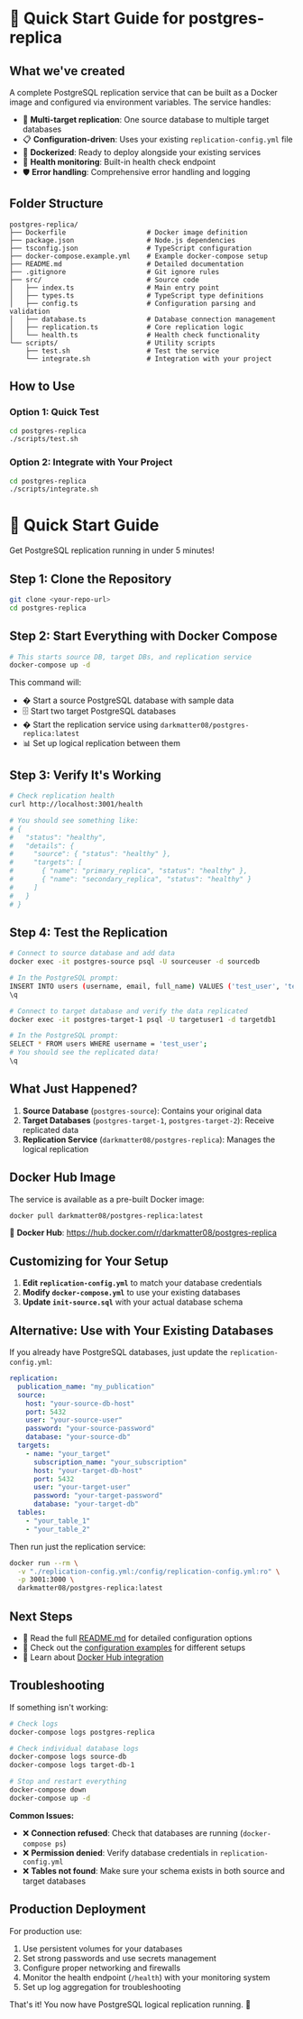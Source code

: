# 🚀 Quick Start Guide for postgres-replica

## What we've created

A complete PostgreSQL replication service that can be built as a Docker image and configured via environment variables. The service handles:

- 🔄 **Multi-target replication**: One source database to multiple target databases
- 📋 **Configuration-driven**: Uses your existing `replication-config.yml` file
- 🐳 **Dockerized**: Ready to deploy alongside your existing services
- 🏥 **Health monitoring**: Built-in health check endpoint
- 🛡️ **Error handling**: Comprehensive error handling and logging

## Folder Structure

```
postgres-replica/
├── Dockerfile                    # Docker image definition
├── package.json                  # Node.js dependencies
├── tsconfig.json                 # TypeScript configuration
├── docker-compose.example.yml    # Example docker-compose setup
├── README.md                     # Detailed documentation
├── .gitignore                    # Git ignore rules
├── src/                          # Source code
│   ├── index.ts                  # Main entry point
│   ├── types.ts                  # TypeScript type definitions
│   ├── config.ts                 # Configuration parsing and validation
│   ├── database.ts               # Database connection management
│   ├── replication.ts            # Core replication logic
│   └── health.ts                 # Health check functionality
└── scripts/                      # Utility scripts
    ├── test.sh                   # Test the service
    └── integrate.sh              # Integration with your project
```

## How to Use

### Option 1: Quick Test
```bash
cd postgres-replica
./scripts/test.sh
```

### Option 2: Integrate with Your Project
```bash
cd postgres-replica
./scripts/integrate.sh
```

# 🚀 Quick Start Guide

Get PostgreSQL replication running in under 5 minutes!

## Step 1: Clone the Repository

```bash
git clone <your-repo-url>
cd postgres-replica
```

## Step 2: Start Everything with Docker Compose

```bash
# This starts source DB, target DBs, and replication service
docker-compose up -d
```

This command will:
- �️ Start a source PostgreSQL database with sample data
- 🗄️ Start two target PostgreSQL databases  
- � Start the replication service using `darkmatter08/postgres-replica:latest`
- 📊 Set up logical replication between them

## Step 3: Verify It's Working

```bash
# Check replication health
curl http://localhost:3001/health

# You should see something like:
# {
#   "status": "healthy",
#   "details": {
#     "source": { "status": "healthy" },
#     "targets": [
#       { "name": "primary_replica", "status": "healthy" },
#       { "name": "secondary_replica", "status": "healthy" }
#     ]
#   }
# }
```

## Step 4: Test the Replication

```bash
# Connect to source database and add data
docker exec -it postgres-source psql -U sourceuser -d sourcedb

# In the PostgreSQL prompt:
INSERT INTO users (username, email, full_name) VALUES ('test_user', 'test@example.com', 'Test User');
\q

# Connect to target database and verify the data replicated
docker exec -it postgres-target-1 psql -U targetuser1 -d targetdb1

# In the PostgreSQL prompt:
SELECT * FROM users WHERE username = 'test_user';
# You should see the replicated data!
\q
```

## What Just Happened?

1. **Source Database** (`postgres-source`): Contains your original data
2. **Target Databases** (`postgres-target-1`, `postgres-target-2`): Receive replicated data  
3. **Replication Service** (`darkmatter08/postgres-replica`): Manages the logical replication

## Docker Hub Image

The service is available as a pre-built Docker image:

```bash
docker pull darkmatter08/postgres-replica:latest
```

🐳 **Docker Hub**: https://hub.docker.com/r/darkmatter08/postgres-replica

## Customizing for Your Setup

1. **Edit `replication-config.yml`** to match your database credentials
2. **Modify `docker-compose.yml`** to use your existing databases
3. **Update `init-source.sql`** with your actual database schema

## Alternative: Use with Your Existing Databases

If you already have PostgreSQL databases, just update the `replication-config.yml`:

```yaml
replication:
  publication_name: "my_publication"
  source:
    host: "your-source-db-host"
    port: 5432
    user: "your-source-user"
    password: "your-source-password"
    database: "your-source-db"
  targets:
    - name: "your_target"
      subscription_name: "your_subscription"
      host: "your-target-db-host"
      port: 5432
      user: "your-target-user"
      password: "your-target-password"
      database: "your-target-db"
  tables:
    - "your_table_1"
    - "your_table_2"
```

Then run just the replication service:
```bash
docker run --rm \
  -v "./replication-config.yml:/config/replication-config.yml:ro" \
  -p 3001:3000 \
  darkmatter08/postgres-replica:latest
```

## Next Steps

- 📖 Read the full [README.md](README.md) for detailed configuration options
- 🔧 Check out the [configuration examples](config/) for different setups
- 🐳 Learn about [Docker Hub integration](.github/DOCKER_SETUP.md)

## Troubleshooting

If something isn't working:

```bash
# Check logs
docker-compose logs postgres-replica

# Check individual database logs
docker-compose logs source-db
docker-compose logs target-db-1

# Stop and restart everything
docker-compose down
docker-compose up -d
```

**Common Issues:**
- ❌ **Connection refused**: Check that databases are running (`docker-compose ps`)
- ❌ **Permission denied**: Verify database credentials in `replication-config.yml`
- ❌ **Tables not found**: Make sure your schema exists in both source and target databases

## Production Deployment

For production use:
1. Use persistent volumes for your databases
2. Set strong passwords and use secrets management
3. Configure proper networking and firewalls
4. Monitor the health endpoint (`/health`) with your monitoring system
5. Set up log aggregation for troubleshooting

That's it! You now have PostgreSQL logical replication running. 🎉
